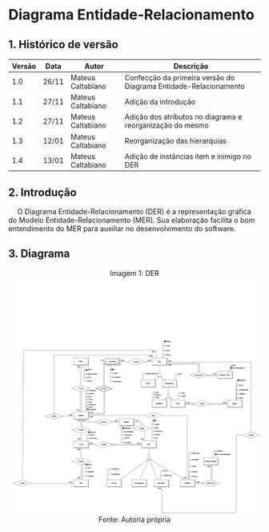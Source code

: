 # Diagrama Entidade-Relacionamento

## 1. Histórico de versão

| Versão | Data  | Autor             | Descrição                                                        |
| ------ | ----- | ----------------- | ---------------------------------------------------------------- |
| 1.0    | 26/11 | Mateus Caltabiano | Confecção da primeira versão do Diagrama Entidade-Relacionamento |
| 1.1    | 27/11 | Mateus Caltabiano | Adição da introdução                                             |
| 1.2    | 27/11 | Mateus Caltabiano | Adição dos atributos no diagrama e reorganização do mesmo        |
| 1.3    | 12/01 | Mateus Caltabiano | Reorganização das hierarquias |
| 1.4    | 13/01 | Mateus Caltabiano | Adição de instâncias item e inimigo no DER |

## 2. Introdução

<p>
    &emsp; O Diagrama Entidade-Relacionamento (DER) é a representação gráfica do Modelo Entidade-Relacionamento (MER). Sua elaboração facilita o bom entendimento do MER para auxiliar no desenvolvimento do software.  
</p>

## 3. Diagrama

<div style="text-align: center">
Imagem 1: DER
</div>

<img src="https://github.com/SBD1/2022.2-grupo-God-of-War/blob/main/img/DER_V5.png?raw=true">

<div style="text-align: center">
Fonte: Autoria própria
</div>